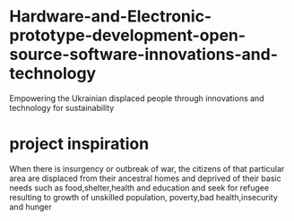 # Hardware-and-Electronic-prototype-development-open-source-software-innovations-and-technology
Empowering the Ukrainian displaced people through innovations and technology for sustainability 
# project inspiration 
When there is insurgency or outbreak of war, the citizens of that particular area are displaced from their ancestral homes and deprived of their basic needs such as food,shelter,health and education and seek for refugee resulting to growth of unskilled population, poverty,bad health,insecurity and hunger
